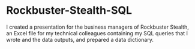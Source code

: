 # Rockbuster-Stealth-SQL
I created a presentation for the business managers of Rockbuster Stealth, an Excel file for my technical colleagues containing my SQL queries that I wrote and the data outputs, and prepared a data dictionary.
